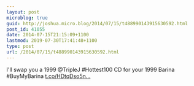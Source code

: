 ```yaml
---
layout: post
microblog: true
guid: http://joshua.micro.blog/2014/07/15/t488990143915630592.html
post_id: 41055
date: 2014-07-15T21:15:09+1100
lastmod: 2019-07-30T17:41:48+1100
type: post
url: /2014/07/15/t488990143915630592.html
---
```

I'll swap you a 1999 @TripleJ #Hottest100 CD for your 1999 Barina #BuyMyBarina [t.co/HDtqDso5n...](https://t.co/HDtqDso5nY)
